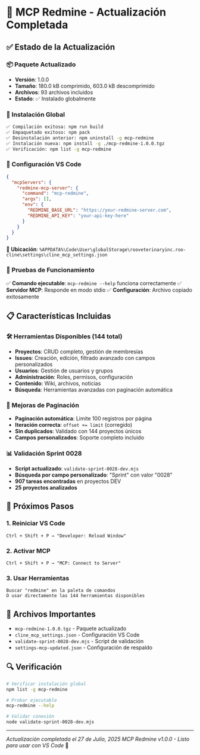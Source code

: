 # 🎉 MCP Redmine - Actualización Completada

## ✅ Estado de la Actualización

### 📦 Paquete Actualizado
- **Versión**: 1.0.0
- **Tamaño**: 180.0 kB comprimido, 603.0 kB descomprimido
- **Archivos**: 93 archivos incluidos
- **Estado**: ✅ Instalado globalmente

### 🔧 Instalación Global
```bash
✅ Compilación exitosa: npm run build
✅ Empaquetado exitoso: npm pack
✅ Desinstalación anterior: npm uninstall -g mcp-redmine
✅ Instalación nueva: npm install -g ./mcp-redmine-1.0.0.tgz
✅ Verificación: npm list -g mcp-redmine
```

### 🔌 Configuración VS Code
```json
{
  "mcpServers": {
    "redmine-mcp-server": {
      "command": "mcp-redmine",
      "args": [],
      "env": {
        "REDMINE_BASE_URL": "https://your-redmine-server.com",
        "REDMINE_API_KEY": "your-api-key-here"
      }
    }
  }
}
```

**📁 Ubicación**: `%APPDATA%\Code\User\globalStorage\rooveterinaryinc.roo-cline\settings\cline_mcp_settings.json`

### 🧪 Pruebas de Funcionamiento
✅ **Comando ejecutable**: `mcp-redmine --help` funciona correctamente
✅ **Servidor MCP**: Responde en modo stdio
✅ **Configuración**: Archivo copiado exitosamente

## 📋 Características Incluidas

### 🛠️ Herramientas Disponibles (144 total)
- **Proyectos**: CRUD completo, gestión de membresías
- **Issues**: Creación, edición, filtrado avanzado con campos personalizados
- **Usuarios**: Gestión de usuarios y grupos
- **Administración**: Roles, permisos, configuración
- **Contenido**: Wiki, archivos, noticias
- **Búsqueda**: Herramientas avanzadas con paginación automática

### 🔄 Mejoras de Paginación
- **Paginación automática**: Limite 100 registros por página
- **Iteración correcta**: `offset += limit` (corregido)
- **Sin duplicados**: Validado con 144 proyectos únicos
- **Campos personalizados**: Soporte completo incluido

### 📊 Validación Sprint 0028
- **Script actualizado**: `validate-sprint-0028-dev.mjs`
- **Búsqueda por campo personalizado**: "Sprint" con valor "0028"
- **907 tareas encontradas** en proyectos DEV
- **25 proyectos analizados**

## 🚀 Próximos Pasos

### 1. Reiniciar VS Code
```
Ctrl + Shift + P → "Developer: Reload Window"
```

### 2. Activar MCP
```
Ctrl + Shift + P → "MCP: Connect to Server"
```

### 3. Usar Herramientas
```
Buscar "redmine" en la paleta de comandos
O usar directamente las 144 herramientas disponibles
```

## 📁 Archivos Importantes
- `mcp-redmine-1.0.0.tgz` - Paquete actualizado
- `cline_mcp_settings.json` - Configuración VS Code
- `validate-sprint-0028-dev.mjs` - Script de validación
- `settings-mcp-updated.json` - Configuración de respaldo

## 🔍 Verificación
```bash
# Verificar instalación global
npm list -g mcp-redmine

# Probar ejecutable
mcp-redmine --help

# Validar conexión
node validate-sprint-0028-dev.mjs
```

---
*Actualización completada el 27 de Julio, 2025*
*MCP Redmine v1.0.0 - Listo para usar con VS Code* 🎯
